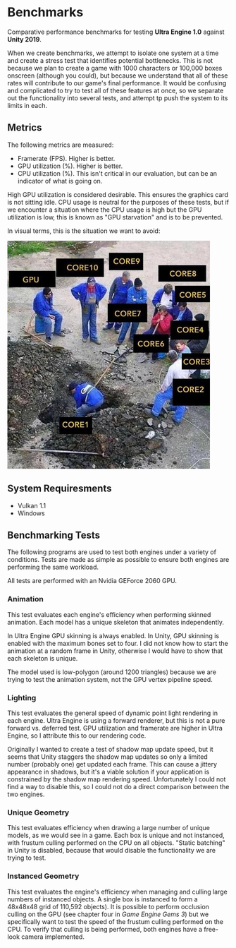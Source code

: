# Benchmarks #

Comparative performance benchmarks for testing **Ultra Engine 1.0** against **Unity 2019**.

When we create benchmarks, we attempt to isolate one system at a time and create a stress test that identifies potential bottlenecks. This is not because we plan to create a game with 1000 characters or 100,000 boxes onscreen (although you could), but because we understand that all of these rates will contribute to our game's final performance. It would be confusing and complicated to try to test all of these features at once, so we separate out the functionality into several tests, and attempt tp push the system to its limits in each.

## Metrics ##

The following metrics are measured:
- Framerate (FPS). Higher is better.
- GPU utilization (%). Higher is better.
- CPU utilization (%). This isn't critical in our evaluation, but can be an indicator of what is going on.

High GPU utilization is considered desirable. This ensures the graphics card is not sitting idle. CPU usage is neutral for the purposes of these tests, but if we encounter a situation where the CPU usage is high but the GPU utilization is low, this is known as "GPU starvation" and is to be prevented.

In visual terms, this is the situation we want to avoid:

![](EWcn5seXkAEiUnX.jpg)

## System Requiresments ##
- Vulkan 1.1
- Windows

## Benchmarking Tests ##

The following programs are used to test both engines under a variety of conditions. Tests are made as simple as possible to ensure both engines are performing the same workload.

All tests are performed with an Nvidia GEForce 2060 GPU. 

### Animation ###

This test evaluates each engine's efficiency when performing skinned animation. Each model has a unique skeleton that animates independently.

In Ultra Engine GPU skinning is always enabled. In Unity, GPU skinning is enabled with the maximum bones set to four. I did not know how to start the animation at a random frame in Unity, otherwise I would have to show that each skeleton is unique.

The model used is low-polygon (around 1200 triangles) because we are trying to test the animation system, not the GPU vertex pipeline speed.

### Lighting ###

This test evaluates the general speed of dynamic point light rendering in each engine. Ultra Engine is using a forward renderer, but this is not a pure forward vs. deferred test. GPU utilization and framerate are higher in Ultra Engine, so I attribute this to our rendering code.

Originally I wanted to create a test of shadow map update speed, but it seems that Unity staggers the shadow map updates so only a limited number (probably one) get updated each frame. This can cause a jittery appearance in shadows, but it's a viable solution if your application is constrained by the shadow map rendering speed. Unfortunately I could not find a way to disable this, so I could not do a direct comparison between the two engines.

### Unique Geometry ###

This test evaluates efficiency when drawing a large number of unique models, as we would see in a game. Each box is unique and not instanced, with frustum culling performed on the CPU on all objects. "Static batching" in Unity is disabled, because that would disable the functionality we are trying to test.

### Instanced Geometry ###

This test evaluates the engine's efficiency when managing and culling large numbers of instanced objects. A single box is instanced to form a 48x48x48 grid of 110,592 objects). It is possible to perform occlusion culling on the GPU (see chapter four in *Game Engine Gems 3*) but we specifically want to test the speed of the frustum culling performed on the CPU. To verify that culling is being performed, both engines have a free-look camera implemented.

